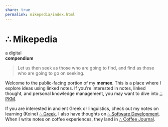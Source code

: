 ```yaml
---  
share: true  
permalink: mikepedia/index.html  
---  
```

<h1 class="site-name">∴ Mikepedia</h1>  
<div class="tagline-container">  
	<div id="indefinite-article">a digital</div>  
	<strong><div id="tagline">compendium</div></strong>  
</div>  
  
>Let us then seek as those who are going to find, and find as those who are going to go on seeking.  
  
Welcome to the public-facing portion of my **memex**. This is a place where I explore ideas using linked notes. If you're interested in notes, linked thought, and personal knowledge management, you may want to dive into [∴ PKM](./%E2%88%B4-PKM.md).  
  
If you are interested in ancient Greek or linguistics, check out  my notes on learning (Koine) [∴ Greek](./%E2%88%B4-Greek.md). I also have thoughts on [∴ Software Development](./%E2%88%B4-Software-Development.md). When I write notes on coffee experiences, they land in [∴ Coffee Journal](./%E2%88%B4-Coffee-Journal.md).